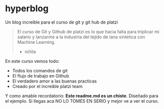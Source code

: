 # hyperblog
Un blog increíble para el curso de git y git hub de platzi
>El curso de Git y Github de platzi es lo que hacia falta para triplicar mi salario y lanzarme a la industria del tejido de lana sintetica con Machine Learning.
> - niñita

En este curso vemos todo: 
* Todos los comandos de git
* El flujo de trabajo en Github
* El verdadero amor a las buenas practicas
* Creado por el increible platzi team

Y como amable recordatorio: **Este readme.md es un chiste**. Diseñado para el ejemplo. Si llegas aca NO LO TOMES EN SERIO y mejor ve a ver el curso. 
